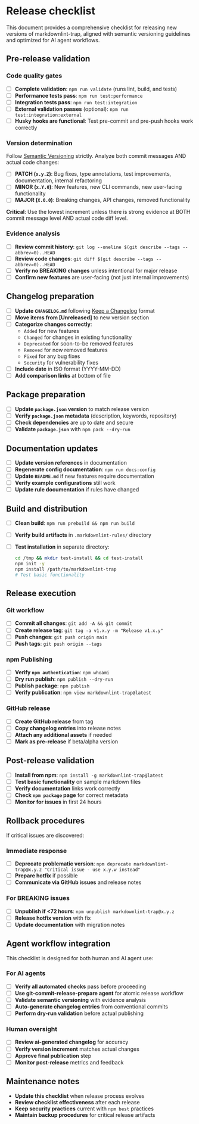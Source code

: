 # Release checklist

This document provides a comprehensive checklist for releasing new versions of markdownlint-trap, aligned with semantic versioning guidelines and optimized for AI agent workflows.

## Pre-release validation

### Code quality gates

- [ ] **Complete validation**: `npm run validate` (runs lint, build, and tests)
- [ ] **Performance tests pass**: `npm run test:performance`
- [ ] **Integration tests pass**: `npm run test:integration`
- [ ] **External validation passes** (optional): `npm run test:integration:external`
- [ ] **Husky hooks are functional**: Test pre-commit and pre-push hooks work correctly

### Version determination

Follow [Semantic Versioning](https://semver.org/spec/v2.0.0.html) strictly. Analyze both commit messages AND actual code changes:

- [ ] **PATCH (`x.y.Z`)**: Bug fixes, type annotations, test improvements, documentation, internal refactoring
- [ ] **MINOR (`x.Y.0`)**: New features, new CLI commands, new user-facing functionality
- [ ] **MAJOR (`X.0.0`)**: Breaking changes, API changes, removed functionality

**Critical**: Use the lowest increment unless there is strong evidence at BOTH commit message level AND actual code diff level.

### Evidence analysis

- [ ] **Review commit history**: `git log --oneline $(git describe --tags --abbrev=0)..HEAD`
- [ ] **Review code changes**: `git diff $(git describe --tags --abbrev=0)..HEAD`
- [ ] **Verify no BREAKING changes** unless intentional for major release
- [ ] **Confirm new features** are user-facing (not just internal improvements)

## Changelog preparation

- [ ] **Update `CHANGELOG.md`** following [Keep a Changelog](https://keepachangelog.com/en/1.0.0/) format
- [ ] **Move items from [Unreleased]** to new version section
- [ ] **Categorize changes correctly**:
  - `Added` for new features
  - `Changed` for changes in existing functionality
  - `Deprecated` for soon-to-be removed features
  - `Removed` for now removed features
  - `Fixed` for any bug fixes
  - `Security` for vulnerability fixes
- [ ] **Include date** in ISO format (YYYY-MM-DD)
- [ ] **Add comparison links** at bottom of file

## Package preparation

- [ ] **Update `package.json` version** to match release version
- [ ] **Verify `package.json` metadata** (description, keywords, repository)
- [ ] **Check dependencies** are up to date and secure
- [ ] **Validate `package.json`** with `npm pack --dry-run`

## Documentation updates

- [ ] **Update version references** in documentation
- [ ] **Regenerate config documentation**: `npm run docs:config`
- [ ] **Update `README.md`** if new features require documentation
- [ ] **Verify example configurations** still work
- [ ] **Update rule documentation** if rules have changed

## Build and distribution

- [ ] **Clean build**: `npm run prebuild && npm run build`
- [ ] **Verify build artifacts** in `.markdownlint-rules/` directory
- [ ] **Test installation** in separate directory:

  ```bash
  cd /tmp && mkdir test-install && cd test-install
  npm init -y
  npm install /path/to/markdownlint-trap
  # Test basic functionality
  ```

## Release execution

### Git workflow

- [ ] **Commit all changes**: `git add -A && git commit`
- [ ] **Create release tag**: `git tag -a v1.x.y -m "Release v1.x.y"`
- [ ] **Push changes**: `git push origin main`
- [ ] **Push tags**: `git push origin --tags`

### npm Publishing

- [ ] **Verify `npm authentication`**: `npm whoami`
- [ ] **Dry run publish**: `npm publish --dry-run`
- [ ] **Publish package**: `npm publish`
- [ ] **Verify publication**: `npm view markdownlint-trap@latest`

### GitHub release

- [ ] **Create GitHub release** from tag
- [ ] **Copy changelog entries** into release notes
- [ ] **Attach any additional assets** if needed
- [ ] **Mark as pre-release** if beta/alpha version

## Post-release validation

- [ ] **Install from npm**: `npm install -g markdownlint-trap@latest`
- [ ] **Test basic functionality** on sample markdown files
- [ ] **Verify documentation** links work correctly
- [ ] **Check `npm package` page** for correct metadata
- [ ] **Monitor for issues** in first 24 hours

## Rollback procedures

If critical issues are discovered:

### Immediate response

- [ ] **Deprecate problematic version**: `npm deprecate markdownlint-trap@x.y.z "Critical issue - use x.y.w instead"`
- [ ] **Prepare hotfix** if possible
- [ ] **Communicate via GitHub issues** and release notes

### For BREAKING issues

- [ ] **Unpublish if <72 hours**: `npm unpublish markdownlint-trap@x.y.z`
- [ ] **Release hotfix version** with fix
- [ ] **Update documentation** with migration notes

## Agent workflow integration

This checklist is designed for both human and AI agent use:

### For AI agents

- [ ] **Verify all automated checks** pass before proceeding
- [ ] **Use git-commit-release-prepare agent** for atomic release workflow
- [ ] **Validate semantic versioning** with evidence analysis
- [ ] **Auto-generate changelog entries** from conventional commits
- [ ] **Perform dry-run validation** before actual publishing

### Human oversight

- [ ] **Review ai-generated changelog** for accuracy
- [ ] **Verify version increment** matches actual changes
- [ ] **Approve final publication** step
- [ ] **Monitor post-release** metrics and feedback

## Maintenance notes

- **Update this checklist** when release process evolves
- **Review checklist effectiveness** after each release
- **Keep security practices** current with `npm best` practices
- **Maintain backup procedures** for critical release artifacts
